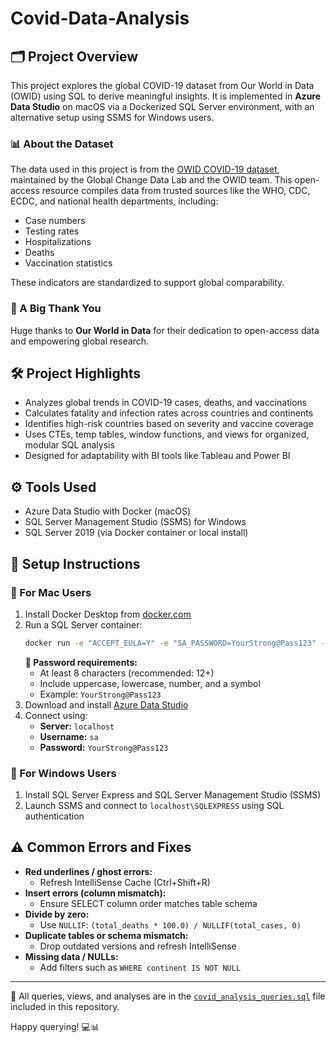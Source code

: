 # Covid-Data-Analysis

## 🗂️ Project Overview

This project explores the global COVID-19 dataset from Our World in Data (OWID) using SQL to derive meaningful insights. It is implemented in **Azure Data Studio** on macOS via a Dockerized SQL Server environment, with an alternative setup using SSMS for Windows users.

### 📊 About the Dataset
The data used in this project is from the [OWID COVID-19 dataset](https://docs.owid.io/projects/covid/en/latest/dataset.html), maintained by the Global Change Data Lab and the OWID team. This open-access resource compiles data from trusted sources like the WHO, CDC, ECDC, and national health departments, including:
- Case numbers
- Testing rates
- Hospitalizations
- Deaths
- Vaccination statistics

These indicators are standardized to support global comparability.

### 🙏 A Big Thank You
Huge thanks to **Our World in Data** for their dedication to open-access data and empowering global research.

## 🛠️ Project Highlights
- Analyzes global trends in COVID-19 cases, deaths, and vaccinations
- Calculates fatality and infection rates across countries and continents
- Identifies high-risk countries based on severity and vaccine coverage
- Uses CTEs, temp tables, window functions, and views for organized, modular SQL analysis
- Designed for adaptability with BI tools like Tableau and Power BI

## ⚙️ Tools Used
- Azure Data Studio with Docker (macOS)
- SQL Server Management Studio (SSMS) for Windows
- SQL Server 2019 (via Docker container or local install)

## 🔧 Setup Instructions

### 📌 For Mac Users
1. Install Docker Desktop from [docker.com](https://www.docker.com/products/docker-desktop)
2. Run a SQL Server container:
   ```bash
   docker run -e "ACCEPT_EULA=Y" -e "SA_PASSWORD=YourStrong@Pass123" -p 1433:1433 --name sql_server_container -d mcr.microsoft.com/mssql/server:2019-latest
   ```
   **🔐 Password requirements:**
   - At least 8 characters (recommended: 12+)
   - Include uppercase, lowercase, number, and a symbol
   - Example: `YourStrong@Pass123`
3. Download and install [Azure Data Studio](https://learn.microsoft.com/en-us/sql/azure-data-studio/download-azure-data-studio)
4. Connect using:
   - **Server:** `localhost`
   - **Username:** `sa`
   - **Password:** `YourStrong@Pass123`

### 📌 For Windows Users
1. Install SQL Server Express and SQL Server Management Studio (SSMS)
2. Launch SSMS and connect to `localhost\SQLEXPRESS` using SQL authentication

## ⚠️ Common Errors and Fixes
- **Red underlines / ghost errors:**
  - Refresh IntelliSense Cache (Ctrl+Shift+R)
- **Insert errors (column mismatch):**
  - Ensure SELECT column order matches table schema
- **Divide by zero:**
  - Use `NULLIF`: `(total_deaths * 100.0) / NULLIF(total_cases, 0)`
- **Duplicate tables or schema mismatch:**
  - Drop outdated versions and refresh IntelliSense
- **Missing data / NULLs:**
  - Add filters such as `WHERE continent IS NOT NULL`

---

🔎 All queries, views, and analyses are in the [`covid_analysis_queries.sql`](./covid_analysis_queries.sql) file included in this repository.

Happy querying! 💻📊

